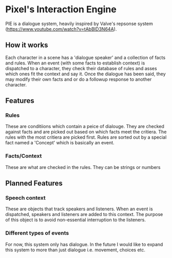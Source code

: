 # Pixel's Interaction Engine
PIE is a dialogue system, heavily inspired by Valve's repsonse system (https://www.youtube.com/watch?v=tAbBID3N64A).

## How it works
Each character in a scene has a 'dialogue speaker' and a collection of facts and rules. When an event (with some facts to establish context) is dispatched to a character, they check their database of rules and asses which ones fit the context and say it. Once the dialogue has been said, they may modify their own facts and or do a followup response to another character.

## Features

### Rules
These are conditiions which contain a peice of dialouge. They are checked against facts and are picked out based on which facts meet the critiera. The rules with the most critiera are picked first. Rules are sorted out by a special fact named a 'Concept' which is basically an event.

### Facts/Context
These are what are checked in the rules. They can be strings or numbers

## Planned Features

### Speech context
These are objects that track speakers and listeners. When an event is dispatched, speakers and listeners are added to this context. The purpose of this object is to avoid non-essential interruption to the listeners.

### Different types of events
For now, this system only has dialogue. In the future I would like to expand this system to more than just dialogue i.e. movement, choices etc.
